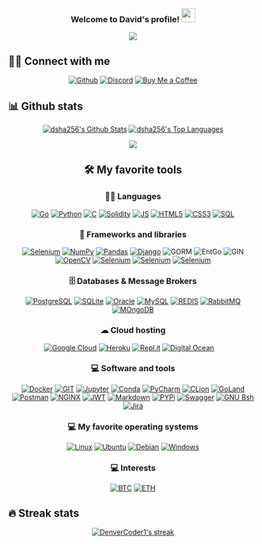 <!-- MORE https://github.com/alexandresanlim/Badges4-README.md-Profile -->


<h3 align="center">
    Welcome to David's profile!
    <img src="https://media.giphy.com/media/hvRJCLFzcasrR4ia7z/giphy.gif" width="28">
</h3>

<!--ANIMATED WELCOME TEXT -->
<p align="center">
    <a href="https://github.com/DenverCoder1/readme-typing-svg">
        <img
                src="https://readme-typing-svg.herokuapp.com/?lines=Principal%20Meme%20Engineer&center=true&width=380&height=45"></a>
</p>


## 🙋‍♂️ Connect with me

<!-- Badges template - https://github.com/badges/shields -->
<p align="center">
    <a href="https://github.com/dsha256">
        <img alt="Github"
             src="https://img.shields.io/badge/GitHub-100000?style=for-the-badge&logo=github&logoColor=white"></a>
    <a href="https://discord.gg/tsTm3NX">
        <img alt="Discord"
             src="https://img.shields.io/badge/Discord-7289DA?style=for-the-badge&logo=discord&logoColor=white"></a>
    <a href="https://www.buymeacoffee.com/dsha256"><img alt="Buy Me a Coffee"
                     src="https://img.shields.io/badge/BUY ME A COFFEE-FFDD00?style=for-the-badge&logo=buy-me-a-coffee&logoColor=black"></a>

</p>


## 📊 Github stats
<div align='center'>
<p>
    <a align="center" href="https://github-readme-stats.vercel.app/api?username=dsha256&show_icons=true&count_private=true&theme=react&hide_border=true&bg_color=1F222E&title_color=F85D7F&icon_color=F8D866"><img alt="dsha256's Github Stats"
                    src="https://github-readme-stats.vercel.app/api?username=dsha256&show_icons=true&count_private=true&theme=react&hide_border=true&bg_color=1F222E&title_color=F85D7F&icon_color=F8D866" /></a>
  <a align="center" href="https://denvercoder1-github-readme-stats.vercel.app/api/top-langs/?username=dsha256&langs_count=8&layout=compact&theme=react&hide_border=true&bg_color=1F222E&title_color=F85D7F&icon_color=F8D866">
    <img alt="dsha256's Top Languages" src="https://denvercoder1-github-readme-stats.vercel.app/api/top-langs/?username=dsha256&langs_count=8&layout=compact&theme=react&hide_border=true&bg_color=1F222E&title_color=F85D7F&icon_color=F8D866" /></a>
</p>

<p>
  <a align="center" href="https://github.com/ryo-ma/github-profile-trophy">
    <img src="https://github-profile-trophy.vercel.app/?username=dsha256&theme=monokai&column=8&no-frame=true&no-bg=true">
  </a>
</p>


## 🛠️ My favorite tools

### 👨‍💻 Languages

<p>
    <a href="#">
        <img alt="Go"
             src="https://img.shields.io/badge/Go-00ADD8?style=for-the-badge&logo=go&logoColor=white"/></a>
    <a href="#">
        <img alt="Python"
             src="https://img.shields.io/badge/Python-3776AB?style=for-the-badge&logo=python&logoColor=white"></a>
    <a href="#">
        <img alt="C"
             src="https://img.shields.io/badge/c-%2300599C.svg?style=for-the-badge&logo=c&logoColor=white"/></a>
    <a href="#">
        <img alt="Solidity"
             src="https://img.shields.io/badge/Solidity-e6e6e6?style=for-the-badge&logo=solidity&logoColor=black"/></a>
    <a href="#">
        <img alt="JS"
             src="https://img.shields.io/badge/JavaScript-323330?style=for-the-badge&logo=javascript&logoColor=F7DF1E"/></a>
   <a href="#">
        <img alt="HTML5"
             src="https://img.shields.io/badge/HTML5-E34F26?style=for-the-badge&logo=html5&logoColor=white"/></a>
    <a href="#">
        <img alt="CSS3"
             src="https://img.shields.io/badge/CSS3-1572B6?style=for-the-badge&logo=css3&logoColor=white"/></a>
    <a href="#">
        <img alt="SQL"
             src="https://img.shields.io/badge/SQL%20-%23025E8C.svg?style=for-the-badge&logo=amazon-dynamodb&logoColor=white"></a>
    
</p>


### 🧰 Frameworks and libraries

<p>
    <a href="#">
        <img alt="Selenium"
             src="https://img.shields.io/badge/web3.js-F16822?style=for-the-badge&logo=web3.js&logoColor=white"/></a>
    <a href="#">
        <img alt="NumPy"
             src="https://img.shields.io/badge/numpy-%23013243.svg?style=for-the-badge&logo=numpy&logoColor=white"></a>
    <a href="#">
        <img alt="Pandas"
             src="https://img.shields.io/badge/pandas-%23150458.svg?style=for-the-badge&logo=pandas&logoColor=white"></a>
    <a href="#">
        <img alt="Django"
             src="https://img.shields.io/badge/Django-092E20?style=for-the-badge&logo=django&logoColor=green"></a>
    <img alt="GORM"
             src="https://img.shields.io/badge/GORM-00ADD8?style=for-the-badge&logo=go&logoColor=white"/></a>
    <img alt="EntGo"
             src="https://img.shields.io/badge/Ent Go-00ADD8?style=for-the-badge&logo=go&logoColor=white"/></a>
    <img alt="GIN"
             src="https://img.shields.io/badge/GIN GONIC-00ADD8?style=for-the-badge&logo=go&logoColor=white"/></a>
    <a href="#">
        <img alt="OpenCV"
             src="https://img.shields.io/badge/OpenCV-27338e?style=for-the-badge&logo=OpenCV&logoColor=white"/></a>
    <a href="#">
        <img alt="Selenium"
             src="https://img.shields.io/badge/Selenium-43B02A?style=for-the-badge&logo=Selenium&logoColor=white"/></a>
    <a href="#">
        <img alt="Selenium"
             src="https://img.shields.io/badge/CMake-064F8C?style=for-the-badge&logo=cmake&logoColor=white"/></a>
    <a href="#">
        <img alt="Selenium"
             src="https://img.shields.io/badge/Flask-000000?style=for-the-badge&logo=flask&logoColor=white"/></a>
</p>

### 🗄️ Databases & Message Brokers

<p>
    <a href="#">
        <img alt="PostgreSQL"
             src="https://img.shields.io/badge/PostgreSQL-316192?style=for-the-badge&logo=postgresql&logoColor=white"/></a>
    <a href="#">
        <img alt="SQLite"
             src="https://img.shields.io/badge/SQLite-07405E?style=for-the-badge&logo=sqlite&logoColor=white"/></a>
    <a href="#">
        <img alt="Oracle"
             src="https://img.shields.io/badge/Oracle-F80000?style=for-the-badge&logo=oracle&logoColor=black"/></a>
    <a href="#">
        <img alt="MySQL"
             src="https://img.shields.io/badge/MySQL-005C84?style=for-the-badge&logo=mysql&logoColor=white"/></a>
    <a href="#">
        <img alt="REDIS"
             src="https://img.shields.io/badge/redis-%23DD0031.svg?&style=for-the-badge&logo=redis&logoColor=white"/></a>
    <a href="#">
        <img alt="RabbitMQ"
             src="https://img.shields.io/badge/rabbitmq-%23FF6600.svg?&style=for-the-badge&logo=rabbitmq&logoColor=white"/></a>
    <a href="#">
        <img alt="MOngoDB"
             src="https://img.shields.io/badge/MongoDB-4EA94B?style=for-the-badge&logo=mongodb&logoColor=white"/></a>
    
</p> 

### ☁ Cloud hosting
<p>
    <a href="#">
        <img alt="Google Cloud"
             src="https://img.shields.io/badge/Google_Cloud-4285F4?style=for-the-badge&logo=google-cloud&logoColor=white"></a>
    <a href="#">
        <img alt="Heroku"
             src="https://img.shields.io/badge/heroku-%23430098.svg?style=for-the-badge&logo=heroku&logoColor=white"/></a>
    <a href="#">
        <img alt="Repl.it"
             src="https://img.shields.io/badge/Repl.it-%230D101E.svg?style=for-the-badge&logo=Repl.it&logoColor=white"/></a>
    <a href="#">
        <img alt="Digital Ocean"
             src="https://img.shields.io/badge/Digital_Ocean-0080FF?style=for-the-badge&logo=DigitalOcean&logoColor=white"></a>
    <a href="#"><img alt="" src=""></a>
    <a href="#"><img alt="" src=""></a>
    <a href="#"><img alt="" src=""></a>
    <a href="#"><img alt="" src=""></a>
</p>

### 💻 Software and tools
<p>
    <a href="#">
        <img alt="Docker"
             src="https://img.shields.io/badge/Docker-2CA5E0?style=for-the-badge&logo=docker&logoColor=white"></a>
    <a href="#">
        <img alt="GIT"
             src="https://img.shields.io/badge/Git-F05032?style=for-the-badge&logo=git&logoColor=white"></a>
    <a href="#">
        <img alt="Jupyter"
             src="https://img.shields.io/badge/Jupyter-F37626.svg?&style=for-the-badge&logo=Jupyter&logoColor=white"></a>
    <a href="#">
        <img alt="Conda"
             src="https://img.shields.io/badge/conda-342B029.svg?&style=for-the-badge&logo=anaconda&logoColor=white"></a>
    <a href="#">
        <img alt="PyCharm"
             src="https://img.shields.io/badge/pycharm-143?style=for-the-badge&logo=pycharm&logoColor=black&color=black&labelColor=green"></a>
    <a href="#">
        <img alt="CLion"
             src="https://img.shields.io/badge/CLion-143?style=for-the-badge&logo=clion&logoColor=black&color=black&labelColor=orange"></a>
    <a href="#">
        <img alt="GoLand"
             src="https://img.shields.io/badge/GoLand%20-143?style=for-the-badge&logo=Go%20IDEA&logoColor=black&color=black&labelColor=yellow"></a>
    <a href="#">
        <img alt="Postman"
             src="https://img.shields.io/badge/Postman-FF6C37?style=for-the-badge&logo=Postman&logoColor=white"></a>
    <a href="#">
        <img alt="NGINX" 
             src="https://img.shields.io/badge/Nginx-009639?style=for-the-badge&logo=nginx&logoColor=white"></a>
    <a href="#">
        <img alt="JWT" 
             src="https://img.shields.io/badge/JWT-000000?style=for-the-badge&logo=JSON%20web%20tokens&logoColor=white"></a>
    <a href="#">
        <img alt="Markdown" 
             src="https://img.shields.io/badge/Markdown-000000?style=for-the-badge&logo=markdown&logoColor=white"></a>
    <a href="#">
        <img alt="PYPi" 
             src="https://img.shields.io/badge/pypi-3775A9?style=for-the-badge&logo=pypi&logoColor=white"></a>
    <!-- <a href="#">
        <img alt="Redis" 
             src="https://img.shields.io/badge/redis-CC0000.svg?&style=for-the-badge&logo=redis&logoColor=white"></a> -->
    <a href="#">
        <img alt="Swagger" 
             src="https://img.shields.io/badge/Swagger-85EA2D?style=for-the-badge&logo=Swagger&logoColor=white"></a>
    <a href="#">
        <img alt="GNU Bsh" 
             src="https://img.shields.io/badge/GNU%20Bash-4EAA25?style=for-the-badge&logo=GNU%20Bash&logoColor=white"></a>
    <a href="#">
        <img alt="Jira" 
             src="https://img.shields.io/badge/Jira-0052CC?style=for-the-badge&logo=Jira&logoColor=white"></a>
</p>

### 💻 My favorite operating systems


<p>
    <a href="#"><img alt="Linux"
                     src="https://img.shields.io/badge/Linux-FCC624?style=for-the-badge&logo=linux&logoColor=black"></a>
    <a href="#"><img alt="Ubuntu"
                     src="https://img.shields.io/badge/Ubuntu-E95420?style=for-the-badge&logo=ubuntu&logoColor=white"></a>
    <a href="#"><img alt="Debian"
                     src="https://img.shields.io/badge/Debian-A81D33?style=for-the-badge&logo=debian&logoColor=white"></a>
    <a href="#"><img alt="Windows"
                     src="https://img.shields.io/badge/Windows-0078D6?style=for-the-badge&logo=windows&logoColor=white"></a>

### 💻 Interests
<p>
    <a href="#"><img alt="BTC"
                     src="https://img.shields.io/badge/Bitcoin-000000?style=for-the-badge&logo=bitcoin&logoColor=white"></a>
    <a href="#"><img alt="ETH"
                     src="https://img.shields.io/badge/Ethereum-3C3C3D?style=for-the-badge&logo=Ethereum&logoColor=white"></a>
<p>

</div>

## 🔥 Streak stats

<!-- GitHub Readme Streak Stats - https://github.com/DenverCoder1/github-readme-streak-stats -->
<p align="center">
  <a href="#">
    <img title="🔥 Streak stats" alt="DenverCoder1's streak" src="https://github-readme-streak-stats.herokuapp.com/?user=dsha256&theme=monokai-metallian&hide_border=true"/>
  </a>
</p>

<!-- https://github.com/ashutosh00710/github-readme-activity-graph -->

